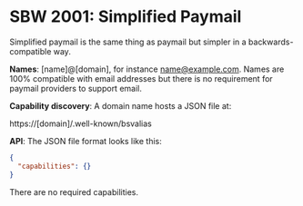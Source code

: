# SBW 2001: Simplified Paymail

Simplified paymail is the same thing as paymail but simpler in a
backwards-compatible way.

**Names**: [name]@[domain], for instance name@example.com. Names are 100%
compatible with email addresses but there is no requirement for paymail
providers to support email.

**Capability discovery**: A domain name hosts a JSON file at:

https://[domain]/.well-known/bsvalias

**API**: The JSON file format looks like this:

```json
{
  "capabilities": {}
}
```

There are no required capabilities.
